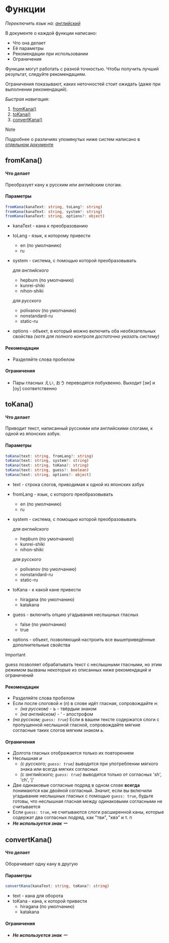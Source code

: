 # Функции

_Переключить язык на: [английский](../en/functions.md)_

В документе о каждой функции написано:

- Что она делает
- Её параметры
- Рекомендации при использовании
- Ограничения

Функции могут работать с разной точностью. Чтобы получить лучший результат, следуйте рекомендациям.

Ограничения показывают, каких неточностей стоит ожидать (даже при выполнении рекомендаций).

_Быстрая навигация:_

1. [fromKana()](#fromKana)
2. [toKana()](#toKana)
3. [convertKana()](#convertKana)

> [!NOTE]
> Подробнее о различиях упомянутых ниже систем написано в [отдельном документе](./systems.md)

## fromKana()

#### Что делает

Преобразует кану к русским или английским слогам.

#### Параметры

```ts
fromKana(kanaText: string, toLang?: string)
fromKana(kanaText: string, system?: string)
fromKana(kanaText: string, options?: object)
```

- kanaText - кана к преобразованию
- toLang - язык, к которому привести
  - en (по умолчанию)
  - ru
- system - система, с помощью которой преобразовывать

  *для английского*
  
    - hepburn (по умолчанию)
    - kunrei-shiki
    - nihon-shiki

  *для русского*
  
    - polivanov (по умолчанию)
    - nonstandard-ru
    - static-ru
    
 - options - объект, в который можно включить оба необязательных свойства _(хотя для полного контроля достаточно указать систему)_
  
#### Рекомендации

- Разделяйте слова пробелом

#### Ограничения

- Пары гласных えい, おう переводятся побуквенно. Выходит [эи] и [оу] соответственно


## toKana()

#### Что делает
  
Приводит текст, написанный русскими или английскими слогами, к одной из японских азбук.
  
#### Параметры
  
```ts
toKana(text: string, fromLang?: string)
toKana(text: string, system?: string)
toKana(text: string, toKana?: string)
toKana(text: string, guess?: boolean)
toKana(text: string, options?: object)
```

- text - строка слогов, приводимая к одной из японских азбук
- fromLang - язык, с которого преобразовывать
  - en (по умолчанию)
  - ru
- system - система, с помощью которой преобразовывать

  *для английского*
  
  - hepburn (по умолчанию)
  - kunrei-shiki
  - nihon-shiki

  *для русского*
  
  - polivanov (по умолчанию)
  - nonstandard-ru
  - static-ru
    
- toKana - к какой кане привести
  - hiragana (по умолчанию)
  - katakana
- guess - включить опцию угадывания неслышных гласных
  - false (по умолчанию)
  - true
- options - объект, позволяющий настроить все вышеприведённые дополнительные свойства
 
> [!IMPORTANT]
> guess позволяет обрабатывать текст с неслышными гласными, но этим режимом вызваны некоторые из описанных ниже рекомендаций и ограничений

#### Рекомендации
  
- Разделяйте слова пробелом
- Если после слоговой _н_ (_n_) в слове идёт гласная, сопровождайте _н_: 
  -  _(на русском)_ - _ъ_ - твёрдым знаком 
  -  _(на английском)_ - _'_ - апострофом
- _(на русском; `guess: true`)_ Если в вашем тексте содержатся слоги с пропущенной неслышной гласной, сопровождайте мягкие согласные таких слогов мягким знаком _ь_.

#### Ограничения
  
- Долгота гласных отображается только их повторением
- Неслышная _и_
  - _(с русского; `guess: true`)_ выводится при употреблении мягкого знака или всегда мягких согласных
  - _(с английского; `guess: true`)_ выводится только от согласных 'sh', 'ch', 'j'
- Две одинаковые согласные подряд в одном слове **всегда** понимаются как двойной согласный. Значит, если вы включили угадывание неслышных гласных с помощью `guess: true`, будьте готовы, что неслышная гласная между одинаковыми согласными не считывается
- Если `guess: true`, не считываются слоги расширенной каны, которые содержат два согласных подряд, как "тви", "квэ" и т. п
- ***Не используется знак ー***


## convertKana()

#### Что делает

Оборачивает одну кану в другую

#### Параметры

```ts
convertKana(kanaText: string, toKana?: string)
```

- text - кана для оборота
- toKana - кана, к которой привести
  - hiragana (по умолчанию)
  - katakana

#### Ограничения

- ***Не используется знак ー***
